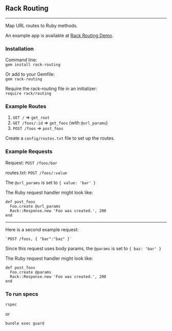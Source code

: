 ## Rack Routing
----
Map URL routes to Ruby methods.

An example app is available at [Rack Routing Demo](https://github.com/iAmPlus/rack-routing-demo).

### Installation
Command line:  
`gem install rack-routing`

Or add to your Gemfile:  
`gem rack-routing`

Require the rack-routing file in an initializer:  
`require rack/routing`

### Example Routes

1. `GET /` => `get_root`
1. `GET /foos/:id` => `get_foos` (with `@url_params`)
1. `POST /foos` => `post_foos`

Create a `config/routes.txt` file to set up the routes.

### Example Requests

Request: `POST /foos/bar`  

routes.txt: `POST /foos/:value`

The `@url_params` is set to `{ value: 'bar' }`

The Ruby request handler might look like:   

    def post_foos
      Foo.create @url_params
      Rack::Response.new 'Foo was created.', 200
    end

---

Here is a second example request:

    `POST /foos, { "bar":"baz" }`  

Since this request uses body params, the `@params` is set to `{ baz: 'bar' }`

The Ruby request handler might look like:   

    def post_foos
      Foo.create @params
      Rack::Response.new 'Foo was created.', 200
    end

### To run specs
    rspec

or

    bundle exec guard
